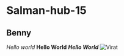 # Salman-hub-15
## Benny
*Hello world*
**Hello World**
***Hello World***
![Virat](https://user-images.githubusercontent.com/84430276/142843597-e9d61e73-2fa4-45a9-ab1b-5debd6709c18.png)

